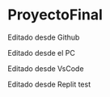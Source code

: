 # ProyectoFinal
Editado desde Github 

Editado desde el PC 

Editado desde VsCode

Editado desde Replit
test
